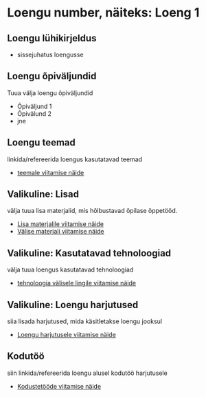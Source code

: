# Loengu number, näiteks: Loeng 1

## Loengu lühikirjeldus

- sissejuhatus loengusse

## Loengu õpiväljundid

Tuua välja loengu õpiväljundid

- Õpiväljund 1
- Õpivälund 2
- jne

## Loengu teemad

linkida/refereerida loengus kasutatavad teemad

- [teemale viitamise näide](../Teemad/teema01.md)

## Valikuline: Lisad

välja tuua lisa materjalid, mis hõlbustavad õpilase õppetööd.

- [Lisa materjalile viitamise näide](../Lisad/lisa01.md)
- [Välise materjali viitamise näide](https://sisesta-link-siia.ee)

## Valikuline: Kasutatavad tehnoloogiad

välja tuua loengus kasutatavad tehnoloogiad

- [tehnoloogia välisele lingile viitamise näide](https://sisesta-link-siia.ee)

## Valikuline: Loengu harjutused

siia lisada harjutused, mida käsitletakse loengu jooksul

- [Loengu harjutusele viitamise näide](../Loengu_harjutused/loengu_harjutus01.md)

## Kodutöö

siin linkida/refereerida loengu alusel kodutöö harjutusele

- [Kodustetööde viitamise näide](../Kodused_harjutused/kodune_harjutus01.md)
